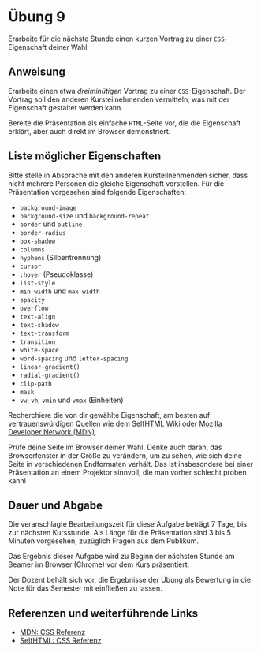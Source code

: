 # Übung 9

Erarbeite für die nächste Stunde einen kurzen Vortrag zu einer `CSS`-Eigenschaft deiner Wahl


## Anweisung

Erarbeite einen etwa *dreiminütigen* Vortrag zu einer `CSS`-Eigenschaft. Der Vortrag soll den anderen Kursteilnehmenden vermitteln, was mit der Eigenschaft gestaltet werden kann.

Bereite die Präsentation als einfache `HTML`-Seite vor, die die Eigenschaft erklärt, aber auch direkt im Browser demonstriert.

## Liste möglicher Eigenschaften

Bitte stelle in Absprache mit den anderen Kursteilnehmenden sicher, dass nicht mehrere Personen die gleiche Eigenschaft vorstellen. Für die Präsentation vorgesehen sind folgende Eigenschaften:

- `background-image`
- `background-size` und `background-repeat`
- `border` und `outline`
- `border-radius`
- `box-shadow`
- `columns`
- `hyphens` (Silbentrennung)
- `cursor`
- `:hover` (Pseudoklasse)
- `list-style`
- `min-width` und `max-width`
- `opacity`
- `overflow`
- `text-align`
- `text-shadow`
- `text-transform`
- `transition`
- `white-space`
- `word-spacing` und `letter-spacing`
- `linear-gradient()`
- `radial-gradient()`
- `clip-path`
- `mask`
- `vw`, `vh`, `vmin` und `vmax` (Einheiten)

Recherchiere die von dir gewählte Eigenschaft, am besten auf vertrauenswürdigen Quellen wie dem [SelfHTML Wiki](https://wiki.selfhtml.org/wiki/CSS/Eigenschaften) oder [Mozilla Developer Network (MDN)](https://developer.mozilla.org/de/docs/Web/CSS/CSS_Referenz).

Prüfe deine Seite im Browser deiner Wahl. Denke auch daran, das Browserfenster in der Größe zu verändern, um zu sehen, wie sich deine Seite in verschiedenen Endformaten verhält. Das ist insbesondere bei einer Präsentation an einem Projektor sinnvoll, die man vorher schlecht proben kann!


## Dauer und Abgabe

Die veranschlagte Bearbeitungszeit für diese Aufgabe beträgt 7 Tage, bis zur nächsten Kursstunde. Als Länge für die Präsentation sind 3 bis 5 Minuten vorgesehen, zuzüglich Fragen aus dem Publikum.

Das Ergebnis dieser Aufgabe wird zu Beginn der nächsten Stunde am Beamer im Browser (Chrome) vor dem Kurs präsentiert.

Der Dozent behält sich vor, die Ergebnisse der Übung als Bewertung in die Note für das Semester mit einfließen zu lassen.

## Referenzen und weiterführende Links

- [MDN: CSS Referenz](https://developer.mozilla.org/de/docs/Web/CSS/CSS_Referenz)
- [SelfHTML: CSS Referenz](https://wiki.selfhtml.org/wiki/CSS/Eigenschaften)
